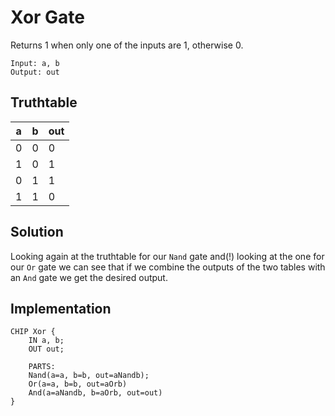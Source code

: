# Xor Gate

Returns 1 when only one of the inputs are 1, otherwise 0.

```
Input: a, b
Output: out
```

## Truthtable

| a | b | out |
|---|---|-----|
| 0 | 0 |  0  |
| 1 | 0 |  1  |
| 0 | 1 |  1  |
| 1 | 1 |  0  |


## Solution 

Looking again at the truthtable for our `Nand` gate and(!) looking at the one for our `Or` gate we can see that if we combine the outputs of the two tables with an `And` gate we get the desired output.

## Implementation

```hdl
CHIP Xor {
    IN a, b;
    OUT out;

    PARTS:
    Nand(a=a, b=b, out=aNandb);
    Or(a=a, b=b, out=aOrb)
    And(a=aNandb, b=aOrb, out=out)
}
```